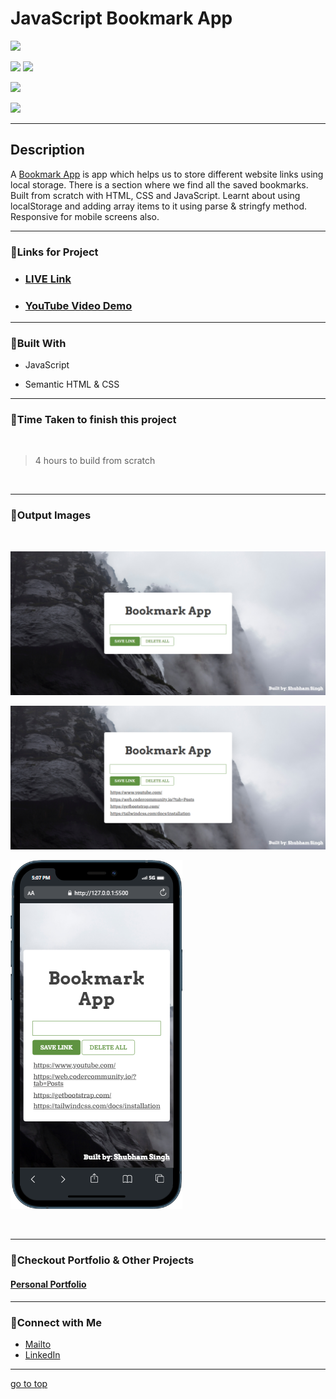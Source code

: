 # JavaScript Bookmark App

![](https://img.shields.io/badge/Bookmark-App-brightgreen)

![](https://img.shields.io/badge/JavaScript-CSS-yellow)
![](https://img.shields.io/badge/localStorage-event%20listeners-red)

![](https://img.shields.io/badge/JSON.parse-JSON.stringfy-lightblue)

![](https://img.shields.io/badge/Shubham-Singh-blue)

<hr>

## Description

A [Bookmark App](https://bookmark-js.netlify.app/) is app which helps us to store different website links using local storage. There is a section where we find all the saved bookmarks. Built from scratch with HTML, CSS and JavaScript. Learnt about using localStorage and adding array items to it using parse & stringfy method. Responsive for mobile screens also.

<hr>


### 📌Links for Project
- ### [LIVE Link](https://bookmark-js.netlify.app/)

- ### [YouTube Video Demo](https://youtu.be/wPhCpAZ0Hl8)

<hr>

### 📌Built With

- JavaScript

- Semantic HTML & CSS

<hr>

### 📌Time Taken to finish this project

<br>

> 4 hours to build from scratch

<br>

<hr>

### 📌Output Images

<br>

![opimage](./images/Bookmark-App%20(1).png)

![opimage1](./images/Bookmark-App.png)

![opimage2](./images/mobile%20(4).png)

<br>

<hr>

### 📌Checkout Portfolio & Other Projects

#### [Personal Portfolio](https://shubhambhoj.in/)


***
### 📌Connect with Me
* [Mailto](mailto:shubhambhoj3@gmail.com)
* [LinkedIn](https://www.linkedin.com/in/shubham-singh-b122b7171/)

***
[go to top](#javascript-bookmark-app)